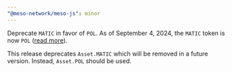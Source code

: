 ```yaml
---
"@meso-network/meso-js": minor
---
```


Deprecate `MATIC` in favor of `POL`. As of September 4, 2024, the `MATIC` token is now `POL` ([read more](https://polygon.technology/blog/save-the-date-matic-pol-migration-coming-september-4th-everything-you-need-to-know)).

This release deprecates `Asset.MATIC` which will be removed in a future version. Instead, `Asset.POL` should be used.
